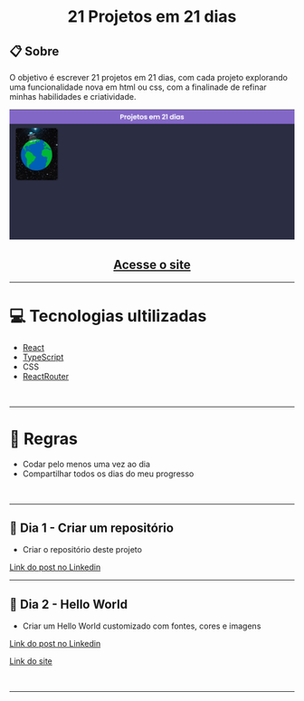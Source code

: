 <h1 align="center">21 Projetos em 21 dias</h1>

## 📋 Sobre

O objetivo é escrever 21 projetos em 21 dias, com cada projeto explorando uma funcionalidade nova em html ou css, com a finalinade de refinar minhas habilidades e criatividade.

<img src="./public/sitePrint.png">

<h2 align="center">
    <a href="https://21-days-projects-jiqv.vercel.app/">Acesse o site</a>
</h2>

---

# 💻 Tecnologias ultilizadas
- [React](https://pt-br.reactjs.org/)
- [TypeScript](https://www.typescriptlang.org/)
- CSS
- [ReactRouter](https://reactrouter.com/en/main)

<br>

---

# 🚫 Regras 

- Codar pelo menos uma vez ao dia
- Compartilhar todos os dias do meu progresso

<br>

---

## 💎 Dia 1 - Criar um repositório

- Criar o repositório deste projeto

<a href="https://www.linkedin.com/posts/%C3%A9rick-henrique-26a87b1b4_github-erickhenri21-days-projects-o-objetivos-activity-6986016532199825409-FzjG?utm_source=share&utm_medium=member_desktop">
    Link do post no Linkedin
</a>

<br>

---

## 💎 Dia 2 - Hello World

- Criar um Hello World customizado com fontes, cores e imagens

<a href="#">Link do post no Linkedin</a>

<a href="https://21-days-projects-jiqv.vercel.app/HelloWord">Link do site</a>

<br>

---
